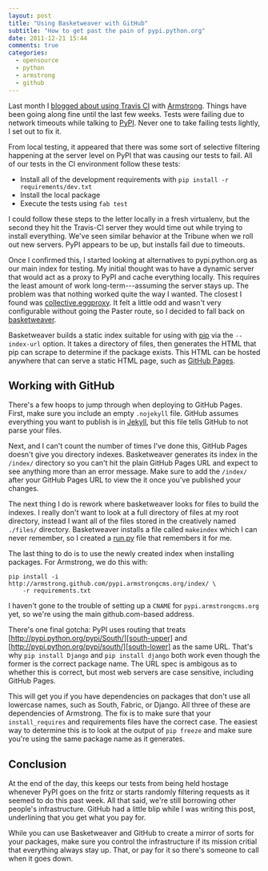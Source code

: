 ```yaml
---
layout: post
title: "Using Basketweaver with GitHub"
subtitle: "How to get past the pain of pypi.python.org"
date: 2011-12-21 15:44
comments: true
categories: 
  - opensource
  - python
  - armstrong
  - github
---
```

Last month I [blogged about using Travis CI][using-travis-ci] with
[Armstrong][].  Things have been going along fine until the last few weeks.
Tests were failing due to network timeouts while talking to [PyPI][].  Never
one to take failing tests lightly, I set out to fix it.

From local testing, it appeared that there was some sort of selective filtering
happening at the server level on PyPI that was causing our tests to fail.  All
of our tests in the CI environment follow these tests:

* Install all of the development requirements with `pip install -r requirements/dev.txt`
* Install the local package
* Execute the tests using `fab test`

I could follow these steps to the letter locally in a fresh virtualenv, but the
second they hit the Travis-CI server they would time out while trying to
install everything.  We've seen similar behavior at the Tribune when we roll
out new servers.  PyPI appears to be up, but installs fail due to timeouts.

Once I confirmed this, I started looking at alternatives to pypi.python.org as
our main index for testing.  My initial thought was to have a dynamic server
that would act as a proxy to PyPI and cache everything locally.  This requires
the least amount of work long-term---assuming the server stays up.  The problem
was that nothing worked quite the way I wanted.  The closest I found was
[collective.eggproxy][].  It felt a little odd and wasn't very configurable
without going the Paster route, so I decided to fall back on [basketweaver][].

Basketweaver builds a static index suitable for using with [pip][] via the
`--index-url` option.  It takes a directory of files, then generates the HTML
that pip can scrape to determine if the package exists.  This HTML can be
hosted anywhere that can serve a static HTML page, such as [GitHub Pages][].


## Working with GitHub

There's a few hoops to jump through when deploying to GitHub Pages.  First,
make sure you include an empty `.nojekyll` file.  GitHub assumes everything you
want to publish is in [Jekyll][], but this file tells GitHub to not parse your
files.

Next, and I can't count the number of times I've done this, GitHub Pages
doesn't give you directory indexes.  Basketweaver generates its index in the
`/index/` directory so you can't hit the plain GitHub Pages URL and expect to
see anything more than an error message.  Make sure to add the `/index/` after
your GitHub Pages URL to view the it once you've published your changes.

The next thing I do is rework where basketweaver looks for files to build the
indexes.  I really don't want to look at a full directory of files at my root
directory, instead I want all of the files stored in the creatively named
`./files/` directory.  Basketweaver installs a file called `makeindex` which I
can never remember, so I created a [run.py][] file that remembers it for me.

The last thing to do is to use the newly created index when installing
packages.  For Armstrong, we do this with:

    pip install -i http://armstrong.github.com/pypi.armstrongcms.org/index/ \
        -r requirements.txt

I haven't gone to the trouble of setting up a `CNAME` for
`pypi.armstrongcms.org` yet, so we're using the main github.com-based address.

There's one final gotcha: PyPI uses routing that treats
[http://pypi.python.org/pypi/South/][south-upper] and
[http://pypi.python.org/pypi/south/][south-lower] as the same URL.  That's why
`pip install Django` and `pip install django` both work even though the former
is the correct package name.  The URL spec is ambigous as to whether this is
correct, but most web servers are case sensitive, including GitHub Pages.

This will get you if you have dependencies on packages that don't use all
lowercase names, such as South, Fabric, or Django.  All three of these are
dependencies of Armstrong.  The fix is to make sure that your
`install_requires` and requirements files have the correct case.  The easiest
way to determine this is to look at the output of `pip freeze` and make sure
you're using the same package name as it generates.


## Conclusion

At the end of the day, this keeps our tests from being held hostage whenever
PyPI goes on the fritz or starts randomly filtering requests as it seemed to do
this past week.  All that said, we're still borrowing other people's
infrastructure.  GitHub had a little blip while I was writing this post,
underlining that you get what you pay for.

While you can use Basketweaver and GitHub to create a mirror of sorts for your
packages, make sure you control the infrastructure if its mission critial that
everything always stay up.  That, or pay for it so there's someone to call when
it goes down.


[using-travis-ci]: http://www.travisswicegood.com/2011/11/11/travis-and-python/
[Armstrong]: http://www.armstrongcms.org/
[PyPI]: http://pypi.python.org/pypi
[collective.eggproxy]: http://pypi.python.org/pypi/collective.eggproxy/0.5.1
[basketweaver]: http://pypi.python.org/pypi/basketweaver/
[pip]: http://www.pip-installer.org/
[GitHub Pages]: http://pages.github.com/
[Jekyll]: http://jekyllrb.com/
[run.py]: https://github.com/armstrong/pypi.armstrongcms.org/blob/gh-pages/run.py
[south-upper]: http://pypi.python.org/pypi/South/
[south-lower]: http://pypi.python.org/pypi/south/
